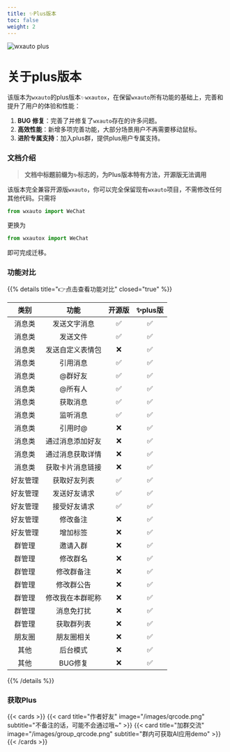 ```yaml
---
title: ✨Plus版本
toc: false
weight: 2
---
```


![wxauto plus](/images/wxauto_plus_logo3.png)

# 关于plus版本

该版本为`wxauto`的plus版本`✨wxautox`，在保留`wxauto`所有功能的基础上，完善和提升了用户的体验和性能：

1. **BUG 修复**：完善了并修复了`wxauto`存在的许多问题。
2. **高效性能**：新增多项完善功能，大部分场景用户不再需要移动鼠标。
3. **进阶专属支持**：加入plus群，提供plus用户专属支持。

### 文档介绍

> **文档中标题前缀为`✨`标志的，为Plus版本特有方法，开源版无法调用**

该版本完全兼容开源版`wxauto`，你可以完全保留现有`wxauto`项目，不需修改任何其他代码。只需将

```python
from wxauto import WeChat
```

更换为

```python
from wxautox import WeChat
```

即可完成迁移。

### 功能对比


{{% details title="👉点击查看功能对比" closed="true" %}}

|    类别    |    功能    | 开源版 | ✨plus版 |
| :--------: | :--------: | :--: | :----: |
| 消息类 | 发送文字消息 | ✅ | ✅ |
| 消息类 | 发送文件 | ✅ | ✅ |
| 消息类 | 发送自定义表情包 | ❌ | ✅ |
| 消息类 | 引用消息 | ✅ | ✅ |
| 消息类 | @群好友 | ✅ |✅  |
| 消息类 | @所有人 | ✅ | ✅ |
| 消息类 | 获取消息 | ✅ | ✅ |
| 消息类 | 监听消息 | ✅ | ✅ |
| 消息类 | 引用时@ | ❌ | ✅ |
| 消息类 | 通过消息添加好友 | ❌ | ✅ |
| 消息类 | 通过消息获取详情 | ❌ | ✅ |
| 消息类 | 获取卡片消息链接 | ❌ | ✅ |
| 好友管理 | 获取好友列表 | ✅ | ✅ |
| 好友管理 | 发送好友请求 | ✅ | ✅ |
| 好友管理 | 接受好友请求 | ✅ | ✅ |
| 好友管理 | 修改备注 | ❌ | ✅ |
| 好友管理 | 增加标签 | ❌ | ✅ |
| 群管理 | 邀请入群 | ❌ | ✅ |
| 群管理 | 修改群名 | ❌ | ✅ |
| 群管理 | 修改群备注 | ❌ | ✅ |
| 群管理 | 修改群公告 | ❌ | ✅ |
| 群管理 | 修改我在本群昵称 | ❌ | ✅ |
| 群管理 | 消息免打扰 | ❌ | ✅ |
| 群管理 | 获取群列表 | ❌ | ✅ |
| 朋友圈 | 朋友圈相关 | ❌ | ✅ |
| 其他 | 后台模式 | ❌ | ✅ |
| 其他 | BUG修复 | ❌ | ✅ |

{{% /details %}}


### 获取Plus

{{< cards >}}
  {{< card title="作者好友" image="/images/qrcode.png" subtitle="不备注的话，可能不会通过哦~" >}}
  {{< card title="加群交流" image="/images/group_qrcode.png" subtitle="群内可获取AI应用demo" >}}
{{< /cards >}}

